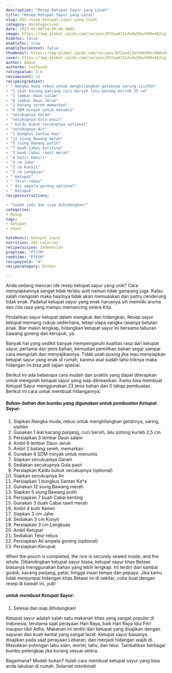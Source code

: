 ```yaml
---
description: "Resep Ketupat Sayur yang Lezat"
title: "Resep Ketupat Sayur yang Lezat"
slug: 452-resep-ketupat-sayur-yang-lezat
category: Uncategorized
date: 2023-03-06T14:05:46.488Z
image: https://img-global.cpcdn.com/recipes/072aa413a7ede58e/680x482cq70/ketupat-sayur-foto-resep-utama.jpg
hideToc: false
enableToc: true
enableTocContent: false
thumbnail: https://img-global.cpcdn.com/recipes/072aa413a7ede58e/680x482cq70/ketupat-sayur-foto-resep-utama.jpg
cover: https://img-global.cpcdn.com/recipes/072aa413a7ede58e/680x482cq70/ketupat-sayur-foto-resep-utama.jpg
author: Admin
authorAv: notfound
ratingvalue: 3.4
reviewcount: 12
recipeingredient:
- " Nangka muda rebus untuk menghilangkan getahnya saring sisihkn"
- "1 ikat kacang panjang cuci bersih lalu potong kurleb 25 cm"
- "3 lembar Daun salam"
- "6 lembar Daun Jeruk"
- "2 batang sereh memarkan"
- "6 SDM minyak untuk menumis"
- "secukupnya Garam"
- "secukupnya Gula pasir"
- " Kaldu bubuk secukupnya optional"
- "secukupnya Air"
- "1 bungkus Santan Kaa"
- "12 siung Bawang merah"
- "5 siung Bawang putih"
- "7 buah Cabai keriting"
- "3 buah Cabai rawit merah"
- "4 butir Kemiri"
- "3 cm Jahe"
- "3 cm Kunyit"
- "3 cm Lengkuas"
- " Ketupat"
- " Telur rebus"
- " Ati ampela goreng optional"
- " Kerupuk"
recipeinstructions:

- "Sudah jadi dan siap dihidangkan!"
categories:
- Resep
tags:
- ketupat
- sayur

katakunci: ketupat sayur 
nutrition: 281 calories
recipecuisine: Indonesian
preptime: "PT17M"
cooktime: "PT45M"
recipeyield: "4"
recipecategory: Dinner

---
```





Anda sedang mencari ide resep ketupat sayur yang unik? Cara menyiapkannya sangat tidak terlalu sulit namun tidak gampang juga. Kalau salah mengolah maka hasilnya tidak akan memuaskan dan justru cenderung tidak enak. Padahal ketupat sayur yang enak harusnya sih memiliki aroma dan cita rasa yang mampu memancing selera Kita.





Pindahkan sayur ketupat dalam mangkuk dan hidangkan. Resep sayur ketupat memang cukup sederhana, tetapi siapa sangka rasanya betulan enak. Biar makin lengkap, hidangkan ketupat sayur ini bersama taburan bawang goreng dan kerupuk, ya.

Banyak hal yang sedikit banyak mempengaruhi kualitas rasa dari ketupat sayur, pertama dari jenis bahan, kemudian pemilihan bahan segar sampai cara mengolah dan menyajikannya. Tidak usah pusing jika mau menyiapkan ketupat sayur yang enak di rumah, karena asal sudah tahu triknya maka hidangan ini bisa jadi sajian spesial.






Berikut ini ada beberapa cara mudah dan praktis yang dapat diterapkan untuk mengolah ketupat sayur yang siap dikreasikan. Kamu bisa membuat Ketupat Sayur menggunakan 23 jenis bahan dan 0 tahap pembuatan. Berikut ini cara untuk membuat hidangannya.

<!--inarticleads1-->

##### Bahan-bahan dan bumbu yang digunakan untuk pembuatan Ketupat Sayur:

1. Siapkan  Nangka muda, rebus untuk menghilangkan getahnya, saring, sisihkn
1. Gunakan 1 ikat kacang panjang, cuci bersih, lalu potong kurleb 2,5 cm
1. Persiapkan 3 lembar Daun salam
1. Ambil 6 lembar Daun Jeruk
1. Ambil 2 batang sereh, memarkan
1. Gunakan 6 SDM minyak untuk menumis
1. Siapkan secukupnya Garam
1. Sediakan secukupnya Gula pasir
1. Persiapkan  Kaldu bubuk secukupnya (optional)
1. Siapkan secukupnya Air
1. Persiapkan 1 bungkus Santan Ka*a
1. Gunakan 12 siung Bawang merah
1. Siapkan 5 siung Bawang putih
1. Persiapkan 7 buah Cabai keriting
1. Gunakan 3 buah Cabai rawit merah
1. Ambil 4 butir Kemiri
1. Siapkan 3 cm Jahe
1. Sediakan 3 cm Kunyit
1. Persiapkan 3 cm Lengkuas
1. Ambil  Ketupat
1. Sediakan  Telur rebus
1. Persiapkan  Ati ampela goreng (optional)
1. Persiapkan  Kerupuk


When the pouch is completed, the rice is securely sealed inside, and the whole. Dibandingkan ketupat sayur biasa, ketupat sayur khas Betawi biasanya menggunakan bahan yang lebih lengkap. Ini terdiri dari sambal godok, kacang panjang, petai, hingga irisan tempe dan pepaya. Jika kamu tidak menjumpai hidangan khas Betawi ini di sekitar, coba buat dengan resep di bawah ini, yuk! 

<!--inarticleads2-->

#####  untuk membuat Ketupat Sayur:


1. Selesai dan siap dihidangkan!

Ketupat sayur adalah salah satu makanan khas yang sangat populer di Indonesia, terutama saat perayaan Hari Raya, baik Hari Raya Idul Fitri maupun Idul Adha. Makanan ini terdiri dari ketupat yang disajikan dengan sayuran dan kuah kental yang sangat lezat. Ketupat sayur biasanya disajikan pada saat perayaan Lebaran, dan menjadi hidangan wajib di. Masukkan potongan labu siam, wortel, tahu, dan telur. Tambahkan berbagai bumbu pelengkap jika kurang sesuai selera. 

Bagaimana? Mudah bukan? Itulah cara membuat ketupat sayur yang bisa anda lakukan di rumah. Selamat menikmati
